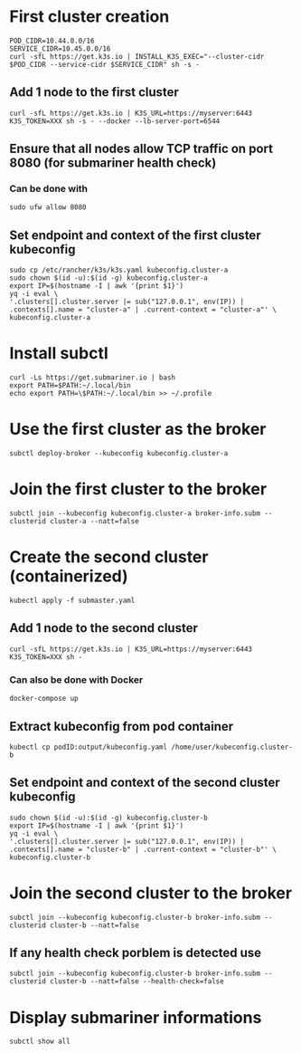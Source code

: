 
# First cluster creation
```
POD_CIDR=10.44.0.0/16
SERVICE_CIDR=10.45.0.0/16
curl -sfL https://get.k3s.io | INSTALL_K3S_EXEC="--cluster-cidr $POD_CIDR --service-cidr $SERVICE_CIDR" sh -s -
```
## Add 1 node to the first cluster
```
curl -sfL https://get.k3s.io | K3S_URL=https://myserver:6443 K3S_TOKEN=XXX sh -s - --docker --lb-server-port=6544
```
## Ensure that all nodes allow TCP traffic on port 8080 (for submariner health check)
### Can be done with 
```
sudo ufw allow 8080
```
## Set endpoint and context of the first cluster kubeconfig
```
sudo cp /etc/rancher/k3s/k3s.yaml kubeconfig.cluster-a
sudo chown $(id -u):$(id -g) kubeconfig.cluster-a
export IP=$(hostname -I | awk '{print $1}')
yq -i eval \
'.clusters[].cluster.server |= sub("127.0.0.1", env(IP)) | .contexts[].name = "cluster-a" | .current-context = "cluster-a"' \
kubeconfig.cluster-a
```
# Install subctl 
```
curl -Ls https://get.submariner.io | bash
export PATH=$PATH:~/.local/bin
echo export PATH=\$PATH:~/.local/bin >> ~/.profile
```
# Use the first cluster as the broker
```
subctl deploy-broker --kubeconfig kubeconfig.cluster-a
```
# Join the first cluster to the broker
```
subctl join --kubeconfig kubeconfig.cluster-a broker-info.subm --clusterid cluster-a --natt=false
```
# Create the second cluster (containerized)
```
kubectl apply -f submaster.yaml
```
## Add 1 node to the second cluster
```
curl -sfL https://get.k3s.io | K3S_URL=https://myserver:6443 K3S_TOKEN=XXX sh -
```
### Can also be done with Docker
```
docker-compose up 
```
## Extract kubeconfig from pod container
```
kubectl cp podID:output/kubeconfig.yaml /home/user/kubeconfig.cluster-b
```
## Set endpoint and context of the second cluster kubeconfig
```
sudo chown $(id -u):$(id -g) kubeconfig.cluster-b
export IP=$(hostname -I | awk '{print $1}')
yq -i eval \
'.clusters[].cluster.server |= sub("127.0.0.1", env(IP)) | .contexts[].name = "cluster-b" | .current-context = "cluster-b"' \
kubeconfig.cluster-b
```
# Join the second cluster to the broker
```
subctl join --kubeconfig kubeconfig.cluster-b broker-info.subm --clusterid cluster-b --natt=false
```
## If any health check porblem is detected use 
```
subctl join --kubeconfig kubeconfig.cluster-b broker-info.subm --clusterid cluster-b --natt=false --health-check=false
```
# Display submariner informations 
```
subctl show all 
```
